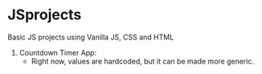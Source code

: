 # JSprojects
Basic JS projects using Vanilla JS, CSS and HTML

1. Countdown Timer App:
    * Right now, values are hardcoded, but it can be made more generic.